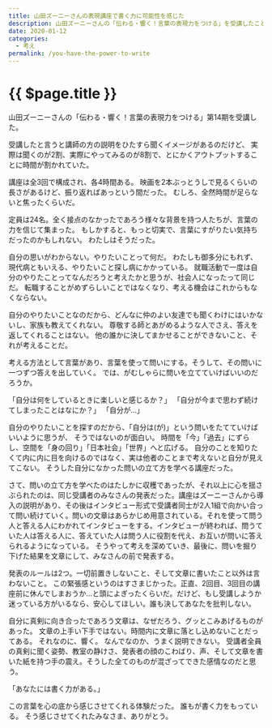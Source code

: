 ```yaml
---
title: 山田ズーニーさんの表現講座で書く力に可能性を感じた
description: 山田ズーニーさんの「伝わる・響く！言葉の表現力をつける」を受講したことで、問いの立て方を学び、誰もが書く力をもっていると感じることができた。
date: 2020-01-12
categories: 
  - 考え
permalink: /you-have-the-power-to-write
---
```

# {{ $page.title }}


<PostMeta/>

山田ズーニーさんの「伝わる・響く！言葉の表現力をつける」第14期を受講した。

受講したと言うと講師の方の説明をひたすら聞くイメージがあるのだけど、
実際は聞くのが2割、実際にやってみるのが8割で、とにかくアウトプットすることに時間が割かれていた。

講座は全3回で構成され、各4時間ある。
映画を2本ぶっとうしで見るくらいの長さがあるけど、振り返ればあっという間だった。
むしろ、全然時間が足らないと焦ったくらいだ。

定員は24名。全く接点のなかったであろう様々な背景を持つ人たちが、言葉の力を信じて集まった。
もしかすると、もっと切実で、言葉にすがりたい気持ちだったのかもしれない。
わたしはそうだった。

自分の思いがわからない。やりたいことって何だ。
わたしも御多分にもれず、現代病ともいえる、やりたいこと探し病にかかっている。
就職活動で一度は自分のやりたことってなんだろうと考えたかと思うが、社会人になったって同じだ。
転職することがめずらしいことではなくなり、考える機会はこれからもなくならない。

自分のやりたいことなのだから、どんなに仲のよい友達でも聞くわけにはいかないし、家族も教えてくれない。
尊敬する師とあがめるような人でさえ、答えを返してくれることはない。
他の誰かに決してまかせることができないこと、それが考えることだ。

考える方法として言葉があり、言葉を使って問いにする。そうして、その問いに一つずつ答えを出していく。
では、がむしゃらに問いを立てていけばいいのだろうか。

「自分は何をしているときに楽しいと感じるか？」
「自分が今まで思わず続けてしまったことはなにか？」
「自分が...」

自分のやりたいことを探すのだから、「自分は(が)」という問いをたてていけばいいように思うが、
そうではないのが面白い。
時間を「今」「過去」にずらし、空間を「身の回り」「日本社会」「世界」へと広げる。
自分のことを知りたくて内に内に目を向けるのではなく、実は他者のことまで考えないと自分が見えてこない。
そうした自分になかった問いの立て方を学べる講座だった。


さて、問いの立て方を学べたのはたしかに収穫であったが、それ以上に心を揺さぶられたのは、同じ受講者のみなさんの発表だった。講座はズーニーさんから導入の説明があり、その後はインタビュー形式で受講者同士が2人1組で向かい合って問い続けていく。問いの文章はあらかじめ用意されている。それを使って問う人と答える人にわかれてインタビューをする。インタビューが終われば、問うていた人は答える人に、答えていた人は問う人に役割を代え、お互いが問いに答えられるようになっている。
そうやって考えを深めていき、最後に、問いを掘り下げた結果を文章にして、みなさんの前で発表する。

発表のルールは2つ。一切前置きしないこと、そして文章に書いたこと以外は言わないこと。
この緊張感というのはすさまじかった。正直、2回目、3回目の講座前に休んでしまおうか...と頭によぎったくらいだ。だけど、もし受講しようか迷っている方がいるなら、安心してほしい。誰も決してあなたを批判しない。

自分に真剣に向き合ったであろう文章は、なぜだろう、グッとこみあげるものがあった。
文章の上手い下手ではない。時間内に文章に落とし込めないことだってある。
それなのに、響く。
なんでなのか、うまく説明できない。
受講者全員の真剣に聞く姿勢、教室の静けさ、発表者の顔のこわばり、声、そして文章を書いた紙を持つ手の震え。そうした全てのものが混ざってできた感情なのだと思う。

「あなたには書く力がある。」

この言葉を心の底から感じさせてくれる体験だった。
誰もが書く力をもっている。
そう感じさせてくれたみなさま、ありがとう。
